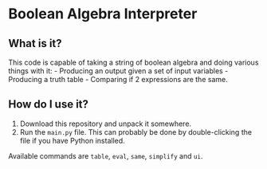 # Boolean Algebra Interpreter
## What is it?
This code is capable of taking a string of boolean algebra and doing various things with it:
	- Producing an output given a set of input variables
	- Producing a truth table
	- Comparing if 2 expressions are the same.
## How do I use it?
1. Download this repository and unpack it somewhere.
2. Run the `main.py` file. This can probably be done by double-clicking the file if you have Python installed.

Available commands are `table`, `eval`, `same`, `simplify` and `ui`.
